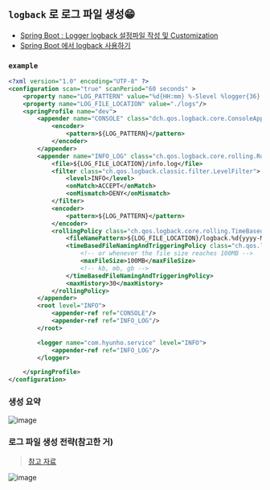 ## `logback` 로 로그 파일 생성😁
- [Spring Boot : Logger logback 설정파일 작성 및 Customization](https://kogle.tistory.com/29)
- [Spring Boot 에서 logback 사용하기](https://linkeverything.github.io/springboot/spring-logging/)


### `example`
```xml
<?xml version="1.0" encoding="UTF-8" ?>
<configuration scan="true" scanPeriod="60 seconds" >
    <property name="LOG_PATTERN" value="%d{HH:mm} %-5level %logger{36} - %msg%n" />
    <property name="LOG_FILE_LOCATION" value="./logs"/>
    <springProfile name="dev">
        <appender name="CONSOLE" class="dch.qos.logback.core.ConsoleAppener">
            <encoder>
                <pattern>${LOG_PATTERN}</pattern>
            </encoder>
        </appender>
        <appender name="INFO_LOG" class="ch.qos.logback.core.rolling.RollingFileAppender">
            <file>${LOG_FILE_LOCATION}/info.log</file>
            <filter class="ch.qos.logback.classic.filter.LevelFilter">
                <level>INFO</level>
                <onMatch>ACCEPT</onMatch>
                <onMismatch>DENY</onMismatch>
            </filter>
            <encoder>
                <pattern>${LOG_PATTERN}</pattern>
            </encoder>
            <rollingPolicy class="ch.qos.logback.core.rolling.TimeBasedRollingPolicy">
                <fileNamePattern>${LOG_FILE_LOCATION}/logback.%d{yyyy-MM-dd}.%i.log.gz</fileNamePattern>
                <timeBasedFileNamingAndTriggeringPolicy class="ch.qos.logback.core.rolling.SizeAndTimeBasedFNATP">
                    <!-- or whenever the file size reaches 100MB -->
                    <maxFileSize>100MB</maxFileSize>
                    <!-- kb, mb, gb -->
                </timeBasedFileNamingAndTriggeringPolicy>
                <maxHistory>30</maxHistory>
            </rollingPolicy>
        </appender>
        <root level="INFO">
            <appender-ref ref="CONSOLE"/>
            <appender-ref ref="INFO_LOG"/>
        </root>

        <logger name="com.hyunho.service" level="INFO">
            <appender-ref ref="INFO_LOG"/>
        </logger>

    </springProfile>
</configuration>
```
### 생성 요약
![image](https://user-images.githubusercontent.com/61215550/166407037-bc10685d-05ea-426d-b4cd-0521ccf16dcb.png)

### 로그 파일 생성 전략(참고한 거)
> [참고 자료](https://github.com/Livenow14/slf4j-logback-lab/tree/springboot-logging/src/main/resources)


![image](https://user-images.githubusercontent.com/61215550/166408749-e8436331-7cfa-4909-8414-30e5ed58e5c3.png)
